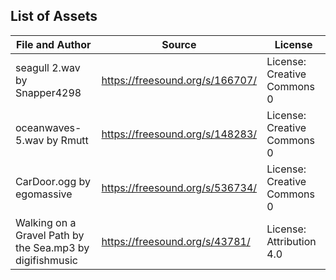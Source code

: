 
## List of Assets

|File and Author|Source|License|
|--|--|--|
|seagull 2.wav by Snapper4298|https://freesound.org/s/166707/|License: Creative Commons 0|
|oceanwaves-5.wav by Rmutt|https://freesound.org/s/148283/|License: Creative Commons 0|
|CarDoor.ogg by egomassive|https://freesound.org/s/536734/|License: Creative Commons 0|
|Walking on a Gravel Path by the Sea.mp3 by digifishmusic|https://freesound.org/s/43781/|License: Attribution 4.0|
